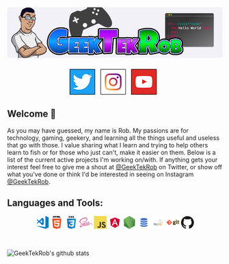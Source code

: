 # [![GeekTekRob Header](https://raw.githubusercontent.com/GeekTekRob/GeekTekRob/master/images/GTR_Banner.jpg)](https://geektekrob.com)
<p align='center'>
<a href="https://gtrob.me/twitter"><img height="60" src="https://raw.githubusercontent.com/GeekTekRob/GeekTekRob/master/images/Twitter.png"></a>&nbsp;&nbsp;
<a href="https://gtrob.me/instagram"><img height="60" src="https://raw.githubusercontent.com/GeekTekRob/GeekTekRob/master/images/Instagram.png"></a>&nbsp;&nbsp;
<a href="https://gtrob.me/youtube"><img height="60" src="https://raw.githubusercontent.com/GeekTekRob/GeekTekRob/master/images/Youtube.png"></a>&nbsp;&nbsp;
</p>

## Welcome 👋

As you may have guessed, my name is Rob.  My passions are for technology, gaming, geekery, and learning all the things useful and useless that go with those.  I value sharing what I learn and trying to help others learn to fish or for those who just can't, make it easier on them.  Below is a list of the current active projects I'm working on/with.  If anything gets your interest feel free to give me a shout at [@GeekTekRob](https://gtrob.me/twitter) on Twitter, or show off what you've done or think I'd be interested in seeing on Instagram [@GeekTekRob](https://gtrob.me/instagram).


## Languages and Tools:
<p align='center'>
<img alt="Visual Studio Code" width="30px" src="https://raw.githubusercontent.com/github/explore/80688e429a7d4ef2fca1e82350fe8e3517d3494d/topics/visual-studio-code/visual-studio-code.png" />
<img  alt="HTML5" width="30px" src="https://raw.githubusercontent.com/github/explore/80688e429a7d4ef2fca1e82350fe8e3517d3494d/topics/html/html.png" />
<img  alt="CSS3" width="30px" src="https://raw.githubusercontent.com/github/explore/80688e429a7d4ef2fca1e82350fe8e3517d3494d/topics/css/css.png" />
<img  alt="Sass" width="30px" src="https://raw.githubusercontent.com/github/explore/80688e429a7d4ef2fca1e82350fe8e3517d3494d/topics/sass/sass.png" />
<img  alt="JavaScript" width="30px" src="https://raw.githubusercontent.com/github/explore/80688e429a7d4ef2fca1e82350fe8e3517d3494d/topics/javascript/javascript.png" />
<img  alt="Angular" width="30px" src="https://raw.githubusercontent.com/github/explore/80688e429a7d4ef2fca1e82350fe8e3517d3494d/topics/angular/angular.png" />
<img  alt="Node.js" width="30px" src="https://raw.githubusercontent.com/github/explore/80688e429a7d4ef2fca1e82350fe8e3517d3494d/topics/nodejs/nodejs.png" />
<img  alt="SQL" width="30px" src="https://raw.githubusercontent.com/github/explore/80688e429a7d4ef2fca1e82350fe8e3517d3494d/topics/sql/sql.png" />
<img  alt="MySQL" width="30px" src="https://raw.githubusercontent.com/github/explore/80688e429a7d4ef2fca1e82350fe8e3517d3494d/topics/mysql/mysql.png" />
<img  alt="Git" width="30px" src="https://raw.githubusercontent.com/github/explore/80688e429a7d4ef2fca1e82350fe8e3517d3494d/topics/git/git.png" />
<img  alt="GitHub" width="30px" src="https://raw.githubusercontent.com/github/explore/78df643247d429f6cc873026c0622819ad797942/topics/github/github.png" />
</p>

<br />

![GeekTekRob's github stats](https://github-readme-stats.vercel.app/api?username=geektekrob&show_icons=true&theme=tokyonight)

